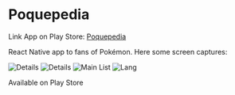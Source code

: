# Poquepedia

Link App on Play Store: 
[Poquepedia](https://play.google.com/store/apps/details?id=com.alexfg.pocketdex)

React Native app to fans of Pokémon.
Here some screen captures:

![Details](https://github.com/alesfg/voicedex/blob/dev/details.png)
![Details](https://github.com/alesfg/voicedex/blob/dev/details2.png)
![Main List](https://github.com/alesfg/voicedex/blob/dev/mainlist.png)
![Lang](https://github.com/alesfg/voicedex/blob/dev/conf.png)


Available on Play Store
